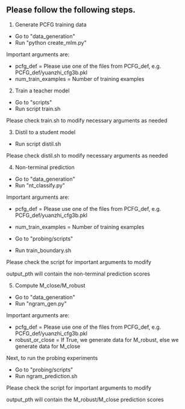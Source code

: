 ## Please follow the following steps.
1. Generate PCFG training data

- Go to "data_generation"
- Run "python create_mlm.py"

Important arguments are:
- pcfg_def = Please use one of the files from PCFG_def, e.g. PCFG_def/yuanzhi_cfg3b.pkl
- num_train_examples = Number of training examples


2. Train a teacher model

- Go to "scripts"
- Run script train.sh

Please check train.sh to modify necessary arguments as needed

3. Distil to a student model

- Run script distil.sh

Please check distil.sh to modify necessary arguments as needed

4. Non-terminal prediction

- Go to "data_generation"
- Run "nt_classify.py"

Important arguments are:
- pcfg_def = Please use one of the files from PCFG_def, e.g. PCFG_def/yuanzhi_cfg3b.pkl
- num_train_examples = Number of training examples

- Go to "probing/scripts"
- Run train_boundary.sh

Please check the script for important arguments to modify

output_pth will contain the non-terminal prediction scores

5. Compute M_close/M_robust

- Go to "data_generation"
- Run "ngram_gen.py"

Important arguments are:
- pcfg_def = Please use one of the files from PCFG_def, e.g. PCFG_def/yuanzhi_cfg3b.pkl
- robust_or_close = If True, we generate data for M_robust, else we generate data for M_close

Next, to run the probing experiments
- Go to "probing/scripts"
- Run ngram_prediction.sh

Please check the script for important arguments to modify

output_pth will contain the M_robust/M_close prediction scores

